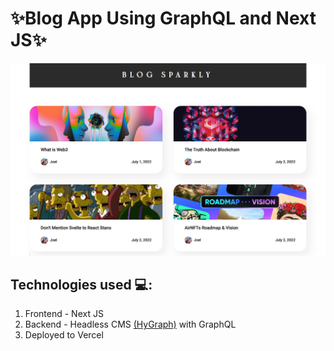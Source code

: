 # ✨Blog App Using GraphQL and Next JS✨

![Alt text](/images/mockup.png?raw=true)

## Technologies used 💻:

1. Frontend - Next JS
2. Backend - Headless CMS [(HyGraph)](https://hygraph.com/) with GraphQL
3. Deployed to Vercel
